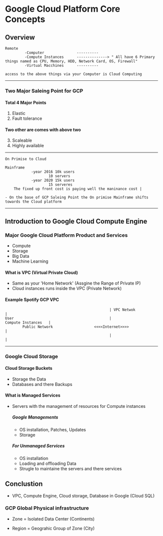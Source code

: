 # Google Cloud Platform Core Concepts

## Overview 

```
Remote 
         -Computer               ----------
         -Compute Instances      --------------> " All have 6 Primary things named as CPU, Memory, HDD, Network Card, OS, Firewall"
         -Virtual Macchines      ----------

access to the above things via your Computer is Cloud Computing
```
---------------------------------------------------------------------

### Two Major Saleing Point for GCP 
####  Total 4 Major Points  
1. Elastic
2. Fault tolerance 
                                                                    
#### Two other are comes with above two            

3. Scaleable
4. Highly available
 
----------------------------------------------------------------------
```
On Primise to Cloud 

Mainframe 
            -year 2016 10k users 
                    10 servers
            -year 2020 15k users 
                    15 serveres
    The fixed up front cost is paying well the maninance cost | 

- On the base of GCP Saleing Point the On primise Mainframe shifts towards the Cloud platform
```
-----------------------------------------------------------------------

## Introduction to Google Cloud Compute Engine

### Major Google Cloud Platform Product and Services 

- Compute
- Storage
- Big Data
- Machine Learning

#### What is VPC (Virtual Private Cloud)

- Same as your 'Home Network' (Assgine the Range of Private IP)
- Cloud instances runs inside the VPC (Private Network)
  
#### Example Spotify GCP VPC

```
                                                | VPC Netwok                        |
User                                            |               Compute Instances   |
        Public Network                   <<<<Internet>>>>                           |
                                                |                                   |
```
--------------------------------------------------------------------------

### Google Cloud Storage 

#### Cloud Storage Buckets

- Storage the Data
- Databases and there Backups

#### What is Managed Services

- Servers with the management of resources for Compute instances
  ##### Google Managements
  - OS installation, Patches, Updates 
  - Storage 
  ##### For Unmanaged Services 
  - OS installation  
  - Loading and offloading Data
  - Strugle to maintaine the servers and there services 
      
## Conclustion

- VPC, Compute Engine, Cloud storage, Database in Google (Cloud SQL)

### GCP Global Physical infrastructure

-  Zone = Isolated Data Center (Continents)

-  Region = Geograhic Group of Zone (City)

### 





